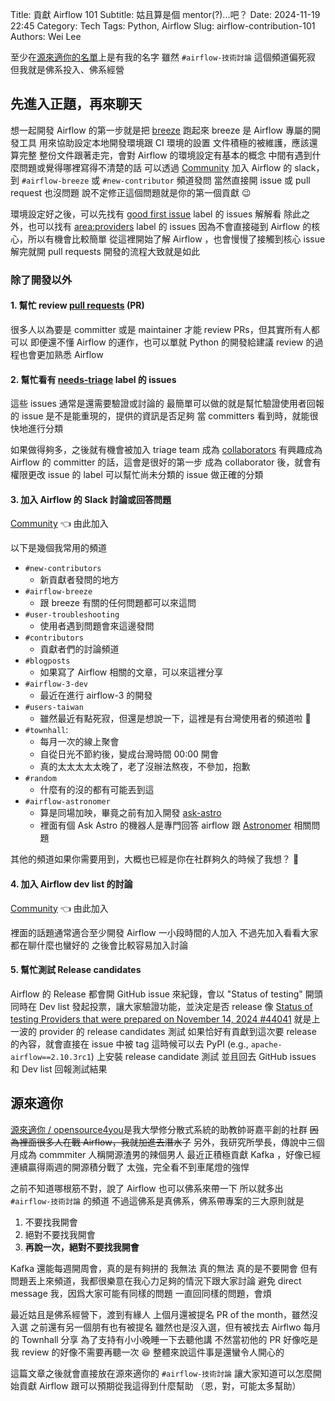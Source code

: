 Title: 貢獻 Airflow 101
Subtitle: 姑且算是個 mentor(?)...吧？
Date: 2024-11-19 22:45
Category: Tech
Tags: Python, Airflow
Slug: airflow-contribution-101
Authors: Wei Lee

至少在[源來適你的名單]上是有我的名字
雖然 `#airflow-技術討論` 這個頻道偏死寂
但我就是佛系投入、佛系經營

<!--more-->

## 先進入正題，再來聊天

想一起開發 Airflow 的第一步就是把 [breeze] 跑起來
breeze 是 Airflow 專屬的開發工具
用來協助設定本地開發環境跟 CI 環境的設置
文件積極的被維護，應該還算完整
整份文件跟著走完，會對 Airflow 的環境設定有基本的概念
中間有遇到什麼問題或覺得哪裡寫得不清楚的話
可以透過 [Community] 加入 Airflow 的 slack，到 `#airflow-breeze` 或 `#new-contributor` 頻道發問
當然直接開 issue 或 pull request 也沒問題
說不定修正這個問題就是你的第一個貢獻 😉

環境設定好之後，可以先找有 [good first issue] label 的 issues 解解看
除此之外，也可以找有 [area:providers] label 的 issues
因為不會直接碰到 Airflow 的核心，所以有機會比較簡單
從這裡開始了解 Airflow ，也會慢慢了接觸到核心
issue 解完就開 pull requests
開發的流程大致就是如此

### 除了開發以外
#### 1. 幫忙 review [pull requests] (PR)

很多人以為要是 committer 或是 maintainer 才能 review PRs，但其實所有人都可以
即便還不懂 Airflow 的運作，也可以單就 Python 的開發給建議
review 的過程也會更加熟悉 Airflow

#### 2. 幫忙看有 [needs-triage] label 的 issues

這些 issues 通常是還需要驗證或討論的
最簡單可以做的就是幫忙驗證使用者回報的 issue 是不是能重現的，提供的資訊是否足夠
當 committers 看到時，就能很快地進行分類

如果做得夠多，之後就有機會被加入 triage team 成為 [collaborators]
有興趣成為 Airflow 的 committer 的話，這會是很好的第一步
成為 collaborator 後，就會有權限更改 issue 的 label
可以幫忙尚未分類的 issue 做正確的分類

#### 3. 加入 Airflow 的 Slack 討論或回答問題

[Community] 👈 由此加入

以下是幾個我常用的頻道

* `#new-contributors`
    * 新貢獻者發問的地方
* `#airflow-breeze`
    * 跟 breeze 有關的任何問題都可以來這問
* `#user-troubleshooting`
    * 使用者遇到問題會來這邊發問
* `#contributors`
    * 貢獻者們的討論頻道
* `#blogposts`
    * 如果寫了 Airflow 相關的文章，可以來這裡分享
* `#airflow-3-dev`
    * 最近在進行 airflow-3 的開發
* `#users-taiwan`
    * 雖然最近有點死寂，但還是想說一下，這裡是有台灣使用者的頻道啦 🥲
* `#townhall`:
    * 每月一次的線上聚會
    * 自從日光不節約後，變成台灣時間 00:00 開會
    * 真的太太太太太晚了，老了沒辦法熬夜，不參加，抱歉
* `#random`
    * 什麼有的沒的都有可能丟到這
* `#airflow-astronomer`
    * 算是同場加映，畢竟之前有加入開發 [ask-astro]
    * 裡面有個 Ask Astro 的機器人是專門回答 airflow 跟 [Astronomer] 相關問題

其他的頻道如果你需要用到，大概也已經是你在社群夠久的時候了我想？ 🤔

#### 4. 加入 Airflow dev list 的討論

[Community] 👈 由此加入

裡面的話題通常適合至少開發 Airflow 一小段時間的人加入
不過先加入看看大家都在聊什麼也蠻好的
之後會比較容易加入討論

#### 5. 幫忙測試 Release candidates

Airflow 的 Release 都會開 GitHub issue 來紀錄，會以 "Status of testing" 開頭
同時在 Dev list 發起投票，讓大家驗證功能，並決定是否 release
像 [Status of testing Providers that were prepared on November 14, 2024 #44041] 就是上一波的 provider 的 release candidates 測試
如果恰好有貢獻到這次要 release 的內容，就會直接在 issue 中被 tag
這時候可以去 PyPI (e.g., `apache-airflow==2.10.3rc1`) 上安裝 release candidate 測試
並且回去 GitHub issues 和 Dev list 回報測試結果

## 源來適你
[源來適你 / opensource4you]是我大學修分散式系統的助教帥哥嘉平創的社群
~~因為裡面很多人在戰 Airflow，我就加進去潛水了~~
另外，我研究所學長，傳說中三個月成為 commmiter
人稱開源渣男的辣個男人
最近正積極貢獻 Kafka ，好像已經連續贏得兩週的開源積分戰了
太強，完全看不到車尾燈的強悍

之前不知道哪根筋不對，說了 Airflow 也可以佛系來帶一下
所以就多出 `#airflow-技術討論` 的頻道
不過這佛系是真佛系，佛系帶專案的三大原則就是

1. 不要找我開會
2. 絕對不要找我開會
3. **再說一次，絕對不要找我開會**

Kafka 還能每週開周會，真的是有夠拼的
我無法
真的無法
真的是不要開會
但有問題丟上來頻道，我都很樂意在我心力足夠的情況下跟大家討論
避免 direct message 我，因爲大家可能有同樣的問題
一直回同樣的問題，會煩

最近姑且是佛系經營下，渡到有緣人
上個月還被提名 PR of the month，雖然沒入選
之前還有另一個朋有也有被提名
雖然也是沒入選，但有被找去 Airflwo 每月的 Townhall 分享
為了支持有小小晚睡一下去聽他講
不然當初他的 PR 好像吃是我 review 的好像不需要再聽一次 😆
整體來說這件事是還蠻令人開心的

這篇文章之後就會直接放在源來適你的 `#airflow-技術討論`
讓大家知道可以怎麼開始貢獻 Airflow 跟可以預期從我這得到什麼幫助
（恩，對，可能太多幫助）

[源來適你的名單]: https://github.com/opensource4you/readme/blob/24bc45fb88e6ebc38deb5e20533f3eef2752ba96/README.md?plain=1#L51-L55
[breeze]: https://github.com/apache/airflow/tree/main/dev/breeze/doc
[Community]: https://airflow.apache.org/community/
[good first issue]: https://github.com/apache/airflow/issues?q=is%3Aopen+is%3Aissue+label%3A%22good+first+issue%22
[area:providers]: https://github.com/apache/airflow/issues?q=is%3Aopen+is%3Aissue+label%3Aarea%3Aproviders+
[pull requests]: https://github.com/apache/airflow/pulls
[needs-triage]: https://github.com/apache/airflow/issues?q=is%3Aissue+is%3Aopen+label%3Aneeds-triage
[collaborators]: https://github.com/apache/airflow/blob/24811f729f0e20dfff1be9afa8bf4a60b44fe628/.asf.yaml#L121
[ask-astro]: https://github.com/astronomer/ask-astro
[Astronomer]: https://www.astronomer.io/
[Status of testing Providers that were prepared on November 14, 2024 #44041]: https://github.com/apache/airflow/issues/44041
[源來適你 / opensource4you]: https://www.facebook.com/opensource4you
